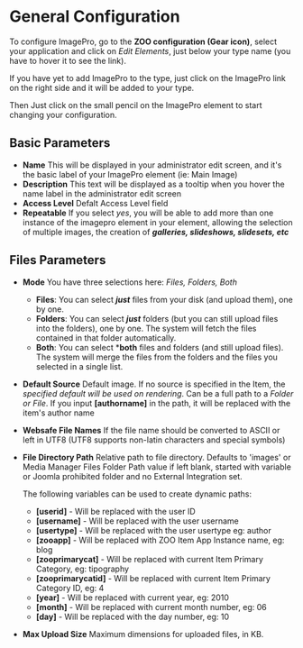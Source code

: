 # General Configuration

To configure ImagePro, go to the **ZOO configuration (Gear icon)**, select your application and click on *Edit Elements*, just below your type name (you have to hover it to see the link).

If you have yet to add ImagePro to the type, just click on the ImagePro link on the right side and it will be added to your type.

Then Just click on the small pencil on the ImagePro element to start changing your configuration.

## Basic Parameters

- **Name** 
This will be displayed in your administrator edit screen, and it's the basic label of your ImagePro element (ie: Main Image)
- **Description**
This text will be displayed as a tooltip when you hover the name label in the administrator edit screen
- **Access Level**
Defalt Access Level field
- **Repeatable**
If you select *yes*, you will be able to add more than one instance of the imagepro element in your element, allowing the selection of multiple images, the creation of ***galleries, slideshows, slidesets, etc***

## Files Parameters

- **Mode**
You have three selections here: *Files, Folders, Both*
	- **Files**: You can select ***just*** files from your disk (and upload them), one by one.
	- **Folders**: You can select ***just*** folders (but you can still upload files into the folders), one by one. The system will fetch the files contained in that folder automatically.
	- **Both**: You can select ***both** files and folders (and still upload files). The system will merge the files from the folders and the files you selected in a single list.

- **Default Source**
Default image. If no source is specified in the Item, the *specified default will be used on rendering*. Can be a full path to a *Folder or File*. 
If you input **[authorname]** in the path, it will be replaced with the item's author name

- **Websafe File Names**
If the file name should be converted to ASCII or left in UTF8 (UTF8 supports non-latin characters and special symbols)

- **File Directory Path**
Relative path to file directory. Defaults to 'images' or Media Manager Files Folder Path value if left blank, started with variable or Joomla prohibited folder and no External Integration set.
	
	The following variables can be used to create dynamic paths:

	* **[userid]** - Will be replaced with the user ID
	* **[username]** - Will be replaced with the user username
	* **[usertype]** - Will be replaced with the user usertype eg: author
	* **[zooapp]** - Will be replaced with ZOO Item App Instance name, eg: blog
	* **[zooprimarycat]** - Will be replaced with current Item Primary Category, eg: tipography
	* **[zooprimarycatid]** - Will be replaced with current Item Primary Category ID, eg: 4
	* **[year]** - Will be replaced with current year, eg: 2010
	* **[month]** - Will be replaced with current month number, eg: 06
	* **[day]** - Will be replaced with the day number, eg: 10

- **Max Upload Size**
Maximum dimensions for uploaded files, in KB.